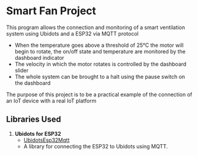 # Smart Fan Project

This program allows the connection and monitoring of a smart ventilation system using Ubidots and a ESP32 via MQTT protocol
 *   When the temperature goes above a threshold of 25°C the motor will begin to rotate, the on/off state and temperature are monitored by the dashboard indicator
 *   The velocity in which the motor rotates is controlled by the dashboard slider 
 *   The whole system can be brought to a halt using the pause switch on the dashboard

 The purpose of this project is to be a practical example of the connection of an IoT device with a real IoT platform

## Libraries Used

1. **Ubidots for ESP32**
   - [UbidotsEsp32Mqtt](https://github.com/ubidots/esp32-mqtt)
   - A library for connecting the ESP32 to Ubidots using MQTT.
